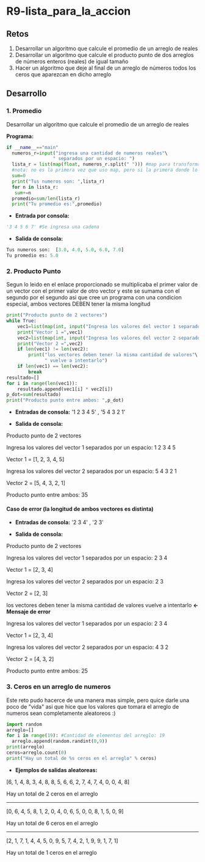 # R9-lista_para_la_accion
## Retos
1. Desarrollar un algoritmo que calcule el promedio de un arreglo de reales
2. Desarrollar un algoritmo que calcule el producto punto de dos arreglos de números enteros (reales) de igual tamaño
3. Hacer un algoritmo que deje al final de un arreglo de números todos los ceros que aparezcan en dicho arreglo
## Desarrollo
### 1. Promedio
Desarrollar un algoritmo que calcule el promedio de un arreglo de reales

**Programa:**
```python
if __name__=="main"
  numeros_r=input("ingresa una cantidad de numeros reales"\
                 " separados por un espacio: ")
  lista_r = list(map(float, numeros_r.split(" "))) #map para transformar la lista de numeros, tipo cadena, en flotantes
  #nota: no es la primera vez que uso map, pero si la primera donde lo uso de una manera mas comoda despues de la clase de "strings"
  sum=0
  print("Tus numeros son: ",lista_r)
  for n in lista_r:
   sum+=n
  promedio=sum/len(lista_r)
  print("Tu promedio es:",promedio)
```
- **Entrada por consola:** 
```python
'3 4 5 6 7' #Se ingresa una cadena
```
- **Salida de consola:** 
```python
Tus numeros son:  [3.0, 4.0, 5.0, 6.0, 7.0]
Tu promedio es: 5.0
```
### 2. Producto Punto
Segun lo leido en el enlace proporcionado se multiplicaba el primer valor de un vector con el primer valor de otro vector y este se sumama con el segundo por el segundo asi que cree un programa con una condicion especial, ambos vectores DEBEN tener la misma longitud
```python
print("Producto punto de 2 vectores")
while True:
	vec1=list(map(int, input("Ingresa los valores del vector 1 separados por un espacio: ").split(" ")))
	print("Vector 1 =",vec1)
	vec2=list(map(int, input("Ingresa los valores del vector 2 separados por un espacio: ").split(" ")))
	print("Vector 2 =",vec2)
	if len(vec1) != len(vec2):
		print("los vectores deben tener la misma cantidad de valores"\
		      " vuelve a intentarlo")
	if len(vec1) == len(vec2):
		break
resultado=[]
for i in range(len(vec1)):
	resultado.append(vec1[i] * vec2[i])
p_dot=sum(resultado)
print("Producto punto entre ambos: ",p_dot)
```
- **Entradas de consola:** '1 2 3 4 5' , '5 4 3 2 1'

- **Salida de consola:** 

Producto punto de 2 vectores

Ingresa los valores del vector 1 separados por un espacio: 1 2 3 4 5

Vector 1 = [1, 2, 3, 4, 5]

Ingresa los valores del vector 2 separados por un espacio: 5 4 3 2 1

Vector 2 = [5, 4, 3, 2, 1]

Producto punto entre ambos:  35

#### Caso de error (la longitud de ambos vectores es distinta)
- **Entradas de consola:** '2 3 4' , '2 3'

- **Salida de consola:**

Producto punto de 2 vectores

Ingresa los valores del vector 1 separados por un espacio: 2 3 4

Vector 1 = [2, 3, 4]

Ingresa los valores del vector 2 separados por un espacio: 2 3

Vector 2 = [2, 3]

los vectores deben tener la misma cantidad de valores vuelve a intentarlo **<-Mensaje de error**

Ingresa los valores del vector 1 separados por un espacio: 2 3 4

Vector 1 = [2, 3, 4]

Ingresa los valores del vector 2 separados por un espacio: 4 3 2

Vector 2 = [4, 3, 2]

Producto punto entre ambos:  25

### 3. Ceros en un arreglo de numeros
Este reto pudo hacerce de una manera mas simple, pero quice darle una poco de "vida" asi que hice que los valores que tomara el arreglo de numeros sean completamente aleatoreos :)

```python
import random
arreglo=[]
for i in range(19): #Cantidad de elementos del arreglo: 19
  arreglo.append(random.randint(0,9)) 
print(arreglo)
ceros=arreglo.count(0)
print("Hay un total de %s ceros en el arreglo" % ceros)
```
- **Ejemplos de salidas aleatoreas:**

[6, 1, 4, 8, 3, 4, 8, 8, 5, 6, 6, 2, 7, 4, 7, 4, 0, 0, 4, 8]

Hay un total de 2 ceros en el arreglo

-------------------------------------------------------------------

[0, 6, 4, 5, 8, 1, 2, 0, 4, 0, 6, 5, 0, 0, 8, 1, 5, 0, 9]

Hay un total de 6 ceros en el arreglo

-------------------------------------------------------------------

[2, 1, 7, 1, 4, 4, 5, 0, 9, 5, 7, 4, 2, 1, 9, 9, 1, 7, 1]

Hay un total de 1 ceros en el arreglo
